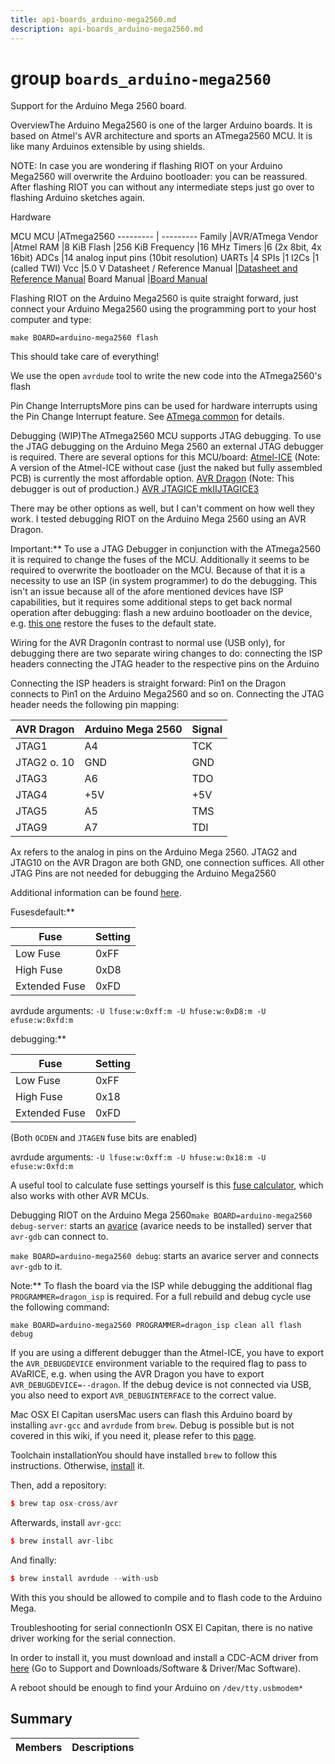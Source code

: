 ```yaml
---
title: api-boards_arduino-mega2560.md
description: api-boards_arduino-mega2560.md
---
```

# group `boards_arduino-mega2560` 

Support for the Arduino Mega 2560 board.

OverviewThe Arduino Mega2560 is one of the larger Arduino boards. It is based on Atmel's AVR architecture and sports an ATmega2560 MCU. It is like many Arduinos extensible by using shields.

NOTE: In case you are wondering if flashing RIOT on your Arduino Mega2560 will overwrite the Arduino bootloader: you can be reassured. After flashing RIOT you can without any intermediate steps just go over to flashing Arduino sketches again.

Hardware

MCU
MCU   |ATmega2560
--------- | ---------
Family   |AVR/ATmega
Vendor   |Atmel
RAM   |8 KiB
Flash   |256 KiB
Frequency   |16 MHz
Timers   |6 (2x 8bit, 4x 16bit)
ADCs   |14 analog input pins (10bit resolution)
UARTs   |4
SPIs   |1
I2Cs   |1 (called TWI)
Vcc   |5.0 V
Datasheet / Reference Manual   |[Datasheet and Reference Manual](http://www.atmel.com/images/atmel-2549-8-bit-avr-microcontroller-atmega640-1280-1281-2560-2561_datasheet.pdf)
Board Manual   |[Board Manual](http://arduino.cc/en/Main/arduinoBoardMega2560)

Flashing RIOT on the Arduino Mega2560 is quite straight forward, just connect your Arduino Mega2560 using the programming port to your host computer and type:

`make BOARD=arduino-mega2560 flash`

This should take care of everything!

We use the open `avrdude` tool to write the new code into the ATmega2560's flash

Pin Change InterruptsMore pins can be used for hardware interrupts using the Pin Change Interrupt feature. See [ATmega common](./doc/starlight-docs/src/content/docs/apidoc/api-undefined.md#group__boards__common__atmega) for details.

Debugging (WIP)The ATmega2560 MCU supports JTAG debugging. To use the JTAG debugging on the Arduino Mega 2560 an external JTAG debugger is required. There are several options for this MCU/board: [Atmel-ICE](https://www.microchip.com/DevelopmentTools/ProductDetails/atatmel-ice) (Note: A version of the Atmel-ICE without case (just the naked but fully assembled PCB) is currently the most affordable option. [AVR Dragon](http://www.atmel.com/tools/avrdragon.aspx) (Note: This debugger is out of production.) [AVR JTAGICE mkII](http://www.atmel.com/tools/avrjtagicemkii.aspx)[JTAGICE3](http://www.atmel.com/tools/jtagice3.aspx)

There may be other options as well, but I can't comment on how well they work. I tested debugging RIOT on the Arduino Mega 2560 using an AVR Dragon.

Important:** To use a JTAG Debugger in conjunction with the ATmega2560 it is required to change the fuses of the MCU. Additionally it seems to be required to overwrite the bootloader on the MCU. Because of that it is a necessity to use an ISP (in system programmer) to do the debugging. This isn't an issue because all of the afore mentioned devices have ISP capabilities, but it requires some additional steps to get back normal operation after debugging: flash a new arduino bootloader on the device, e.g. [this one](https://raw.githubusercontent.com/arduino/Arduino-stk500v2-bootloader/master/goodHexFiles/stk500boot_v2_mega2560.hex) restore the fuses to the default state.

Wiring for the AVR DragonIn contrast to normal use (USB only), for debugging there are two separate wiring changes to do: connecting the ISP headers connecting the JTAG header to the respective pins on the Arduino

Connecting the ISP headers is straight forward: Pin1 on the Dragon connects to Pin1 on the Arduino Mega2560 and so on. Connecting the JTAG header needs the following pin mapping:

AVR Dragon   |Arduino Mega 2560   |Signal
--------- | --------- | ---------
JTAG1   |A4   |TCK
JTAG2 o. 10   |GND   |GND
JTAG3   |A6   |TDO
JTAG4   |+5V   |+5V
JTAG5   |A5   |TMS
JTAG9   |A7   |TDI

Ax refers to the analog in pins on the Arduino Mega 2560. JTAG2 and JTAG10 on the AVR Dragon are both GND, one connection suffices. All other JTAG Pins are not needed for debugging the Arduino Mega2560

Additional information can be found [here](http://arduino.cc/en/Hacking/PinMapping2560).

Fusesdefault:**

Fuse   |Setting
--------- | ---------
Low Fuse   |0xFF
High Fuse   |0xD8
Extended Fuse   |0xFD
avrdude arguments: `-U lfuse:w:0xff:m -U hfuse:w:0xD8:m -U efuse:w:0xfd:m`

debugging:**

Fuse   |Setting
--------- | ---------
Low Fuse   |0xFF
High Fuse   |0x18
Extended Fuse   |0xFD

(Both `OCDEN` and `JTAGEN` fuse bits are enabled)

avrdude arguments: `-U lfuse:w:0xff:m -U hfuse:w:0x18:m -U efuse:w:0xfd:m`

A useful tool to calculate fuse settings yourself is this [fuse calculator](http://www.engbedded.com/fusecalc/), which also works with other AVR MCUs.

Debugging RIOT on the Arduino Mega 2560`make BOARD=arduino-mega2560 debug-server`: starts an [avarice](http://avarice.sourceforge.net/) (avarice needs to be installed) server that `avr-gdb` can connect to.

`make BOARD=arduino-mega2560 debug`: starts an avarice server and connects `avr-gdb` to it.

Note:** To flash the board via the ISP while debugging the additional flag `PROGRAMMER=dragon_isp` is required. For a full rebuild and debug cycle use the following command:

`make BOARD=arduino-mega2560 PROGRAMMER=dragon_isp clean all flash debug`

If you are using a different debugger than the Atmel-ICE, you have to export the `AVR_DEBUGDEVICE` environment variable to the required flag to pass to AVaRICE, e.g. when using the AVR Dragon you have to export `AVR_DEBUGDEVICE=--dragon`. If the debug device is not connected via USB, you also need to export `AVR_DEBUGINTERFACE` to the correct value.

Mac OSX El Capitan usersMac users can flash this Arduino board by installing `avr-gcc` and `avrdude` from `brew`. Debug is possible but is not covered in this wiki, if you need it, please refer to this [page](https://www.obdev.at/products/crosspack/index.html).

Toolchain installationYou should have installed `brew` to follow this instructions. Otherwise, [install](http://digitizor.com/install-homebrew-osx-el-capitan/) it.

Then, add a repository:

```cpp
$ brew tap osx-cross/avr
```

Afterwards, install `avr-gcc`:

```cpp
$ brew install avr-libc
```

And finally:

```cpp
$ brew install avrdude --with-usb
```

With this you should be allowed to compile and to flash code to the Arduino Mega.

Troubleshooting for serial connectionIn OSX El Capitan, there is no native driver working for the serial connection.

In order to install it, you must download and install a CDC-ACM driver from [here](https://www.aten.com/global/en/products/usb-&-thunderbolt/usb-converters/uc232a/) (Go to Support and Downloads/Software & Driver/Mac Software).

A reboot should be enough to find your Arduino on `/dev/tty.usbmodem*`

## Summary

 Members                        | Descriptions                                
--------------------------------|---------------------------------------------

